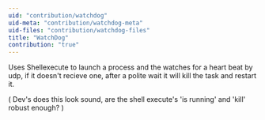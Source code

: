 ```yaml
---
uid: "contribution/watchdog"
uid-meta: "contribution/watchdog-meta"
uid-files: "contribution/watchdog-files"
title: "WatchDog"
contribution: "true"
---
```


Uses Shellexecute to launch a process and the watches for a heart beat by udp, if it doesn't recieve one, after a polite wait it will kill the task and restart it.

( Dev's does this look sound, are the shell execute's 'is running' and 'kill' robust enough? )